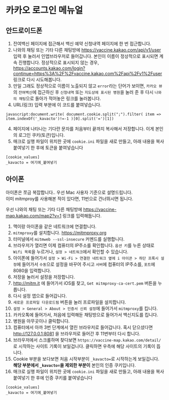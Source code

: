 # 카카오 로그인 메뉴얼

## 안드로이드폰
1. 잔여백신 페이지에 접근해서 백신 예약 신청내역 페이지에 한 번 접근합니다.
2. 나와의 채팅 또는 기타 다른 채팅방에 https://vaccine.kakao.com/api/v1/user 입력 후 눌러서 인앱브라우저로 들어갑니다. 본인이 이름이 정상적으로 표시되면 계속 진행합니다. 정상적으로 표시되지 않는 경우, https://accounts.kakao.com/login?continue=https%3A%2F%2Fvaccine.kakao.com%2Fapi%2Fv1%2Fuser 링크로 다시 시도해봅니다.  
3. 만일 그래도 정상적으로 이름이 노출되지 않고 `error`라는 단어가 보이면, `카카오 뷰`의 `잔여백신`에 접근하신 후 `신청내역` 또는 `지도상에 표시된 병원`을 눌러 준 후 다시 `나와의 채팅`으로 돌아가 적어놓은 링크를 눌러봅니다.
4. URL(링크) 입력 부분에 이 코드를 붙여넣습니다.

`javascript:document.write( document.cookie.split(";").filter( item => item.indexOf('_kavacto')!=-1 )[0].split('=')[1])`

4. 페이지에 나타나는 기다란 문자를 처음부터 끝까지 복사해서 저장합니다. 이게 본인의 로그인 쿠키(토큰)입니다.
5. 매크로 실행 파일이 위치한 곳에 `cookie.ini` 파일을 새로 만들고, 아래 내용을 복사 붙여넣기 한 후에 토큰을 붙여넣습니다
```
[cookie_values]
_kavacto = 여기에_붙여넣기
```
## 아이폰
아이폰은 쪼금 복잡합니다.. 우선 Mac 사용자 기준으로 설명드립니다.  
이미 mitmproy를 사용해본 적이 있다면, 11번으로 건너뛰시면 됩니다.

우선 나와의 채팅 또는 기타 다른 채팅방에 https://vaccine-map.kakao.com/map2?v=1 링크를 입력해둡니다.

1. 맥이랑 아이폰을 같은 네트워크에 연결합니다.
2. `mitmproxy`를 설치합니다. https://mitmproxy.org
3. 터미널에서 `mitmweb --ssl-insecure` 커멘드를 실행합니다.
4. 브라우저가 열리면 이제 컴퓨터의 IP주소를 확인합니다. `옵션 키`를 누른 상태로 `Wifi 목록`을 누르거나, `설정 > 네트워크`에서 확인할 수 있습니다.
5. 아이폰에 들어가서 `설정 > Wi-Fi > 연결한 네트워크 옆에 i 아이콘 > 하단 프록시 설정`에 들어가서 `수동`으로 설정을 바꾸어 주시고 `서버`에 컴퓨터의 IP주소를, `포트`에 8080을 입력합니다.
6. 저장을 눌러서 설정을 저장합니다.
7. http://mitm.it 에 들어가서 iOS를 찾고, `Get mitmproxy-ca-cert.pem` 버튼을 누릅니다.
8. 다시 설정 앱으로 들어갑니다.
9. `새로운 프로파일 다운로드됨` 버튼을 눌러 프로파일을 설치합니다.
10. `설정 > General > About > 인증서 신뢰 설정`에 들어가서 `mitmproxy`를 킵니다.
11. 카카오톡에 들어가서, 처음에 입력해둔 채팅방으로 들어가서 백신지도를 킵니다.
12. 병원을 아무곳이나 클릭합니다.
13. 컴퓨터에서 아까 3번 단계에서 열린 브라우저로 들어갑니다. 혹시 닫으셨다면 http://127.0.0.1:8081 을 브라우저로 들어간 후 11번부터 다시 합니다.
14. 브라우저에서 스크롤하며 찾다보면 `https://vaccine-map.kakao.com/detail/`로 시작하는 사이트 기록이 보일겁니다. 클릭하면 우측에 해당 사이트의 기록이 뜹니다.
15. Cookie 부분을 보다보면 처음 시작부분이 `_kavacto=`로 시작하는게 보일겁니다. **해당 부분에서 `_kavacto=`을 제외한 부분이** 본인의 인증 쿠키입니다.
16. 매크로 실행 파일이 위치한 곳에 `cookie.ini` 파일을 새로 만들고, 아래 내용을 복사 붙여넣기 한 후에 인증 쿠키를 붙여넣습니다
```
[cookie_values]
_kavacto = 여기에_붙여넣기
```
